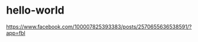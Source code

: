 # hello-world
https://www.facebook.com/100007825393383/posts/2570655636538591/?app=fbl

<script data-ad-client="ca-pub-2171740583407638" async src="https://pagead2.googlesyndication.com/pagead/js/adsbygoogle.js"></script>
